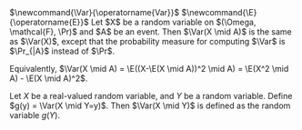 <span class="invisible">
$\newcommand{\Var}{\operatorname{Var}}$
$\newcommand{\E}{\operatorname{E}}$
</span>
Let $X$ be a random variable on $(\Omega, \mathcal{F}, \Pr)$ and $A$ be an event.
Then $\Var(X \mid A)$ is the same as $\Var(X)$,
except that the probability measure for computing $\Var$
is $\Pr_{|A}$ instead of $\Pr$.

Equivalently, $\Var(X \mid A) = \E((X-\E(X \mid A))^2 \mid A) = \E(X^2 \mid A) - \E(X \mid A)^2$.

Let $X$ be a real-valued random variable, and $Y$ be a random variable.
Define $g(y) = \Var(X \mid Y=y)$. Then $\Var(X \mid Y)$ is defined as the random variable $g(Y)$.
